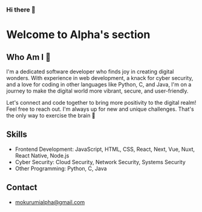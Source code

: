 ### Hi there 👋
# Welcome to Alpha's section

## Who Am I 🤔

I'm a dedicated software developer who finds joy in creating digital wonders. With experience in web development, a knack for cyber security, and a love for coding in other languages like Python, C, and Java, I'm on a journey to make the digital world more vibrant, secure, and user-friendly.

Let's connect and code together to bring more positivity to the digital realm! Feel free to reach out. I'm always up for new and unique challenges. That's the only way to exercise the brain 🚀

## Skills

- Frontend Development: JavaScript, HTML, CSS, React, Next, Vue, Nuxt, React Native, Node.js
- Cyber Security: Cloud Security, Network Security, Systems Security
- Other Programming: Python, C, Java

## Contact

- mokurumialpha@gmail.com
